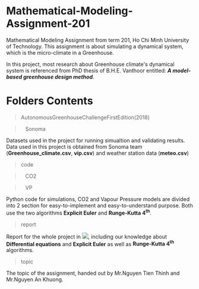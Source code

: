 # Mathematical-Modeling-Assignment-201
 Mathematical Modeling Assignment from term 201, Ho Chi Minh University of Technology. This assignment is about simulating a dynamical system, which is the micro-climate in a Greenhouse.
 
 In this project, most research about Greenhouse climate's dynamical system is referenced from PhD thesis of B.H.E. Vanthoor entitled: ***A model-based greenhouse design method***.

# Folders Contents
 >AutonomousGreenhouseChallengeFirstEdition(2018)
 
  > &nbsp;&nbsp; Sonoma
 
 Datasets used in the project for running simualtion and validating results.
 Data used in this project is obtained from Sonoma team (**Greenhouse_climate.csv**, **vip.csv**) and weather station data (**meteo.csv**)
 
 >code
 
 > &nbsp;&nbsp; CO2
 
 > &nbsp;&nbsp; VP
 
 Python code for simulations, CO2 and Vapour Pressure models are divided into 2 section for easy-to-implement and easy-to-understand purpose. Both use the two algorithms **Explicit Euler** and **Runge-Kutta 4<sup>th</sup>**.

>report 

Report for the whole project in <img src="https://latex.codecogs.com/svg.latex?%5CLaTeX" />, including our knowledge about **Differential equations** and **Explicit Euler** as well as **Runge-Kutta 4<sup>th</sup>** algorithms.

>topic

The topic of the assignment, handed out by Mr.Nguyen Tien Thinh and Mr.Nguyen An Khuong.
